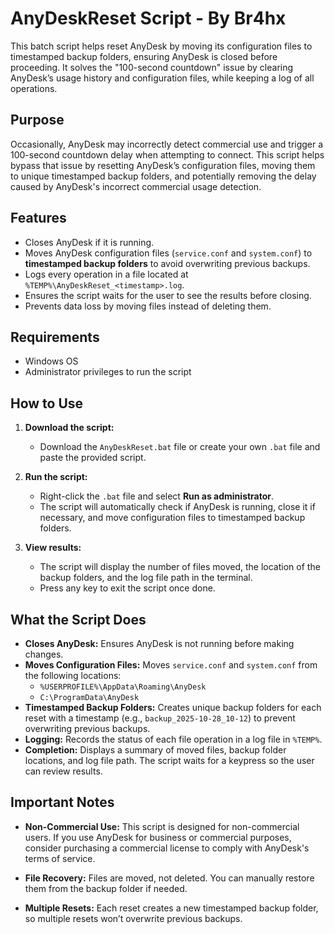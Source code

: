 # AnyDeskReset Script - By Br4hx

This batch script helps reset AnyDesk by moving its configuration files to timestamped backup folders, ensuring AnyDesk is closed before proceeding. It solves the "100-second countdown" issue by clearing AnyDesk’s usage history and configuration files, while keeping a log of all operations.

## Purpose

Occasionally, AnyDesk may incorrectly detect commercial use and trigger a 100-second countdown delay when attempting to connect. This script helps bypass that issue by resetting AnyDesk’s configuration files, moving them to unique timestamped backup folders, and potentially removing the delay caused by AnyDesk's incorrect commercial usage detection.

## Features

- Closes AnyDesk if it is running.
- Moves AnyDesk configuration files (`service.conf` and `system.conf`) to **timestamped backup folders** to avoid overwriting previous backups.
- Logs every operation in a file located at `%TEMP%\AnyDeskReset_<timestamp>.log`.
- Ensures the script waits for the user to see the results before closing.
- Prevents data loss by moving files instead of deleting them.

## Requirements

- Windows OS
- Administrator privileges to run the script

## How to Use

1. **Download the script:**
   - Download the `AnyDeskReset.bat` file or create your own `.bat` file and paste the provided script.

2. **Run the script:**
   - Right-click the `.bat` file and select **Run as administrator**.
   - The script will automatically check if AnyDesk is running, close it if necessary, and move configuration files to timestamped backup folders.

3. **View results:**
   - The script will display the number of files moved, the location of the backup folders, and the log file path in the terminal.
   - Press any key to exit the script once done.

## What the Script Does

- **Closes AnyDesk:** Ensures AnyDesk is not running before making changes.
- **Moves Configuration Files:** Moves `service.conf` and `system.conf` from the following locations:
   - `%USERPROFILE%\AppData\Roaming\AnyDesk`
   - `C:\ProgramData\AnyDesk`
- **Timestamped Backup Folders:** Creates unique backup folders for each reset with a timestamp (e.g., `backup_2025-10-28_10-12`) to prevent overwriting previous backups.
- **Logging:** Records the status of each file operation in a log file in `%TEMP%`.
- **Completion:** Displays a summary of moved files, backup folder locations, and log file path. The script waits for a keypress so the user can review results.

## Important Notes

- **Non-Commercial Use:** This script is designed for non-commercial users. If you use AnyDesk for business or commercial purposes, consider purchasing a commercial license to comply with AnyDesk's terms of service.

- **File Recovery:** Files are moved, not deleted. You can manually restore them from the backup folder if needed.  
- **Multiple Resets:** Each reset creates a new timestamped backup folder, so multiple resets won’t overwrite previous backups.
